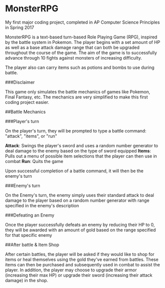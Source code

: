# MonsterRPG

My first major coding project, completed in AP Computer Science Principles in Spring 2017

MonsterRPG is a text-based turn-based Role Playing Game (RPG), inspired by the battle system in Pokemon. The player begins with a set amount of HP as well as a base attack damage range that can both be upgraded throughout the course of the game. The aim of the game is to successfully advance through 10 fights against monsters of increasing difficulty.

The player also can carry items such as potions and bombs to use during battle. 

###Disclaimer

This game only simulates the battle mechanics of games like Pokemon, Final Fantasy, etc. The mechanics are very simplified to make this first coding project easier.

##Battle Mechanics

###Player's turn

On the player's turn, they will be prompted to type a battle command: "attack", "items", or "run"

**Attack**: Swings the player's sword and uses a random number generator to deal damage to the enemy based on the type of sword equipped
**Items**: Pulls out a menu of possible item selections that the player can then use in combat
**Run**: Quits the game

Upon successful completion of a battle command, it will then be the enemy's turn

###Enemy's turn

On the Enemy's turn, the enemy simply uses their standard attack to deal damage to the player based on a random number generator with range specified in the enemy's description

###Defeating an Enemy

Once the player successfully defeats an enemy by reducing their HP to 0, they will be awarded with an amount of gold based on the range specified for that specific enemy

##After battle & Item Shop

After certain battles, the player will be asked if they would like to shop for items or heal themselves using the gold they've earned from battles. These items can then be purchased and subsequently used in combat to assist the player.
In addition, the player may choose to upgrade their armor (increasing their max HP) or upgrade their sword (increasing their attack damage) in the shop.
